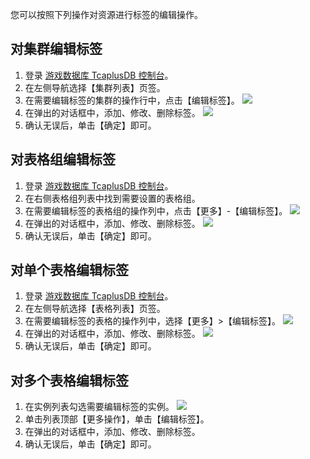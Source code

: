 您可以按照下列操作对资源进行标签的编辑操作。

## 对集群编辑标签
1. 登录 [游戏数据库 TcaplusDB 控制台](https://console.cloud.tencent.com/tcaplusdb/app)。
2. 在左侧导航选择【集群列表】页签。
3. 在需要编辑标签的集群的操作行中，点击【编辑标签】。
![](https://main.qcloudimg.com/raw/e486a9edfe7c945919f1090f2eb14206.png)
4. 在弹出的对话框中，添加、修改、删除标签。
![](https://main.qcloudimg.com/raw/f128cb6f5d4265662055a7eb56d093f0.png)
5. 确认无误后，单击【确定】即可。

## 对表格组编辑标签
1. 登录 [游戏数据库 TcaplusDB 控制台](https://console.cloud.tencent.com/tcaplusdb/app)。
2. 在右侧表格组列表中找到需要设置的表格组。
3. 在需要编辑标签的表格组的操作列中，点击【更多】-【编辑标签】。
![](https://main.qcloudimg.com/raw/2b784cae62cf49ce57fcc90d5c51be16.png)
4. 在弹出的对话框中，添加、修改、删除标签。
![](https://main.qcloudimg.com/raw/f128cb6f5d4265662055a7eb56d093f0.png)
5. 确认无误后，单击【确定】即可。

## 对单个表格编辑标签
1. 登录 [游戏数据库 TcaplusDB 控制台](https://console.cloud.tencent.com/tcaplusdb/table)。
2. 在左侧导航选择【表格列表】页签。
3. 在需要编辑标签的表格的操作列中，选择【更多】>【编辑标签】。
![](https://main.qcloudimg.com/raw/1c1dc082f313fb6116c14096ebde78e4.png)
4. 在弹出的对话框中，添加、修改、删除标签。
![](https://main.qcloudimg.com/raw/f128cb6f5d4265662055a7eb56d093f0.png)
5. 确认无误后，单击【确定】即可。

## 对多个表格编辑标签
1. 在实例列表勾选需要编辑标签的实例。
![](https://main.qcloudimg.com/raw/28617e59690e5ee5b3c254c372afd142.png)
2. 单击列表顶部【更多操作】，单击【编辑标签】。
3. 在弹出的对话框中，添加、修改、删除标签。
4. 确认无误后，单击【确定】即可。

